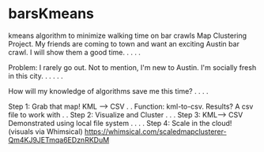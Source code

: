 # barsKmeans
kmeans algorithm to minimize walking time on bar crawls
Map Clustering Project.
My friends are coming to town and want an exciting Austin bar crawl. I will show them a good time.
.
.
.
.

Problem: I rarely go out. Not to mention, I'm new to Austin. I'm socially fresh in this city.
.
.
.
.
.

How will my knowledge of algorithms save me this time?
.
.
.
.

Step 1: Grab that map! KML --> CSV
.
.
Function: kml-to-csv. Results? A csv file to work with
.
.
Step 2: Visualize and Cluster
.
.
.
Step 3: KML--> CSV
Demonstrated using local file system
.
.
.
.
Step 4: Scale in the cloud! (visuals via Whimsical)
https://whimsical.com/scaledmapclusterer-Qm4KJ9JETmqa6EDznRKDuM
